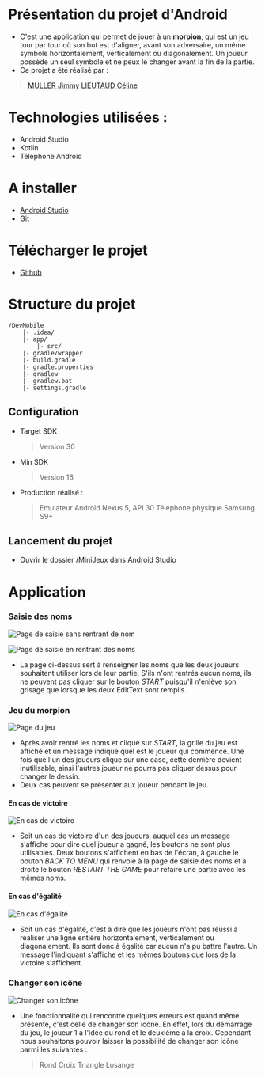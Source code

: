 # Présentation du projet d'Android
 * C'est une application qui permet de jouer à un **morpion**, qui est un jeu tour par tour où son but est d'aligner, avant son adversaire, un même symbole horizontalement, verticalement ou diagonalement. Un joueur possède un seul symbole et ne peux le changer avant la fin de la partie.
* Ce projet a été réalisé par : 
> [MULLER Jimmy](https://github.com/Guirdin)
> [LIEUTAUD Céline](https://github.com/OphisDgn)

# Technologies utilisées : 
 * Android Studio
 * Kotlin
 * Téléphone Android

# A installer 
 * [Android Studio](https://developer.android.com/studio?gclid=Cj0KCQiA48j9BRC-ARIsAMQu3WRVR1DYBBHrzhjJIL6kr66iqHjgrLRwN_Evc2sOGhDUS_aCEuaMoDwaAkyAEALw_wcB&gclsrc=aw.ds)
 * Git

# Télécharger le projet
* [Github](https://github.com/Guirdin/DevMobile)


# Structure du projet 
```
/DevMobile
	|- .idea/
	|- app/
		|- src/
	|- gradle/wrapper
	|- build.gradle
	|- gradle.properties
	|- gradlew
	|- gradlew.bat
	|- settings.gradle
```

## Configuration

* Target SDK
	> Version 30
* Min SDK
	> Version 16
* Production réalisé : 
	> Emulateur Android Nexus 5, API 30
	> Téléphone physique Samsung S9+

## Lancement du projet

* Ouvrir le dossier /MiniJeux dans Android Studio


# Application
### Saisie des noms
![Page de saisie sans rentrant de nom](https://github.com/Guirdin/DevMobile/blob/main/imgReadme/Screenshot_1.png)

![Page de saisie en rentrant des noms](https://github.com/Guirdin/DevMobile/blob/main/imgReadme/Screenshot_2.png)

* La page ci-dessus sert à renseigner les noms que les deux joueurs souhaitent utiliser lors de leur partie. S'ils n'ont rentrés aucun noms, ils ne peuvent pas cliquer sur le bouton *START* puisqu'il n'enlève son grisage que lorsque les deux EditText sont remplis.

### Jeu du morpion

![Page du jeu](https://github.com/Guirdin/DevMobile/blob/main/imgReadme/Screenshot_3.png)
* Après avoir rentré les noms et cliqué sur *START*, la grille du jeu est affiché et un message indique quel est le joueur qui commence. Une fois que l'un des joueurs clique sur une case, cette dernière devient inutilisable, ainsi l'autres joueur ne pourra pas cliquer dessus pour changer le dessin.
* Deux cas peuvent se présenter aux joueur pendant le jeu. 

#### En cas de victoire
![En cas de victoire](https://github.com/Guirdin/DevMobile/blob/main/imgReadme/Screenshot_4.png)
* Soit un cas de victoire d'un des joueurs, auquel cas un message s'affiche pour dire quel joueur a gagné, les boutons ne sont plus utilisables. Deux boutons s'affichent en bas de l'écran, à gauche le bouton *BACK TO MENU* qui renvoie à la page de saisie des noms et à droite le bouton *RESTART THE GAME* pour refaire une partie avec les mêmes noms.

#### En cas d'égalité
![En cas d'égalité](https://github.com/Guirdin/DevMobile/blob/main/imgReadme/Screenshot_5.png)
* Soit un cas d'égalité, c'est à dire que les joueurs n'ont pas réussi à réaliser une ligne entière horizontalement, verticalement ou diagonalement. Ils sont donc à égalité car aucun n'a pu battre l'autre. Un message l'indiquant s'affiche et les mêmes boutons que lors de la victoire s'affichent.


### Changer son icône
![Changer son icône](https://github.com/Guirdin/DevMobile/blob/main/imgReadme/Screenshot_6.png)
* Une fonctionnalité qui rencontre quelques erreurs est quand même présente, c'est celle de changer son icône. En effet, lors du démarrage du jeu, le joueur 1 a l'idée du rond et le deuxième a la croix. Cependant nous souhaitons pouvoir laisser la possibilité de changer son icône parmi les suivantes : 
	 > Rond
	 > Croix 
	 > Triangle
	 > Losange